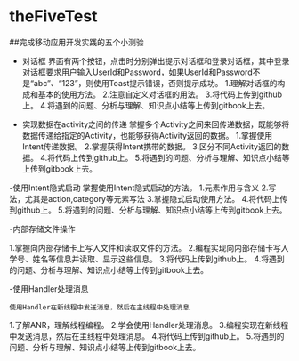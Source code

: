 # theFiveTest

##完成移动应用开发实践的五个小测验


  
- 对话框
  界面有两个按钮，点击时分别弹出提示对话框和登录对话框，其中登录对话框要求用户输入UserId和Password，如果UserId和Password不是“abc”、“123”，则使用Toast提示错误，否则提示成功。
1.理解对话框的构成和基本的使用方法。
2.注意自定义对话框的用法。
3.将代码上传到github上。
4.将遇到的问题、分析与理解、知识点小结等上传到gitbook上去。

- 实现数据在activity之间的传递
  掌握多个Activity之间来回传递数据，既能够将数据传递给指定的Activity，也能够获得Activity返回的数据。
1.掌握使用Intent传递数据。
2.掌握获得Intent携带的数据。
3.区分不同Activity返回的数据。
4.将代码上传到github上。
5.将遇到的问题、分析与理解、知识点小结等上传到gitbook上去。


-使用Intent隐式启动
	掌握使用Intent隐式启动的方法。
1.<intent-filter>元素作用与含义
2.<intent-filter>写法，尤其是action,category等元素写法
3.掌握隐式启动使用方法。
4.将代码上传到github上。
5.将遇到的问题、分析与理解、知识点小结等上传到gitbook上去。


-内部存储文件操作

1.掌握向内部存储卡上写入文件和读取文件的方法。
2.编程实现向内部存储卡写入学号、姓名等信息并读取、显示这些信息。
3.将代码上传到github上。
4.将遇到的问题、分析与理解、知识点小结等上传到gitbook上去。


-使用Handler处理消息

	使用Handler在新线程中发送消息，然后在主线程中处理消息
1.了解ANR，理解线程编程。
2.学会使用Handler处理消息。
3.编程实现在新线程中发送消息，然后在主线程中处理消息。
4.将代码上传到github上。
5.将遇到的问题、分析与理解、知识点小结等上传到gitbook上去。


